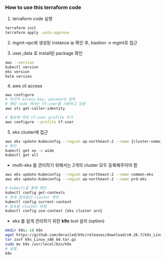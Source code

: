 
### How to use this terraform code


1. terraform code 실행  

```sh
terraform init
terraform apply -auto-approve
```
  
2. mgmt-vpc에 생성된 instance ip 확인 후, bastion -> mgmt로 접근  

3. user_data 로 install된 package 확인  
```sh
aws --version
kubectl version
eks version
helm version
```  
  
4. aws cli access  
```sh
aws configure
# 자신의 access-key, password 입력
# 해당 code 에서는 tf-user를 사용하고 있음
aws sts get-caller-identity

# 필요에 따라 tf-user profile 추가
aws configure --profile tf-user
```  
  
5. eks cluster에 접근  
```sh
aws eks update-kubeconfig --region ap-northeast-2 --name {cluster-name}
# 확인
kubectl get no -o wide
kubectl get all
```  
- multi-eks 를 관리하기 위해서는 2개의 cluster 모두 등록해주어야 함  
```sh
aws eks update-kubeconfig --region ap-northeast-2 --name common-eks
aws eks update-kubeconfig --region ap-northeast-2 --name prd-eks

# kubectl을 통해 확인
kubectl config get-contexts
# 현재 접속중인 cluster 확인
kubectl config current-context
# 접속할 cluster 변경
kubectl config use-context {eks cluster arn}
```  
  
- eks 를 쉽게 관리하기 위한 **k9s** tool 설치 (option)  
```sh
mkdir k9s; cd k9s
wget https://github.com/derailed/k9s/releases/download/v0.26.7/k9s_Linux_x86_64.tar.gz
tar zxvf k9s_Linux_x86_64.tar.gz
sudo mv k9s /usr/local/bin/k9s
# 실행
k9s
```  
  
